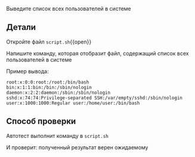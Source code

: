 Выведите список всех пользователей в системе

## Детали

Откройте файл `script.sh`{{open}}

Напишите команду, которая отобразит файл, содержащий список всех пользователей в системе

Пример вывода:

```text
root:x:0:0:root:/root:/bin/bash
bin:x:1:1:bin:/bin:/sbin/nologin
daemon:x:2:2:daemon:/sbin:/sbin/nologin
sshd:x:74:74:Privilege-separated SSH:/var/empty/sshd:/sbin/nologin
user:x:1000:1000:Regular user:/home/user:/bin/bash
```

## Способ проверки

Автотест выполнит команду в `script.sh`

И проверит: полученный результат верен ожидаемому